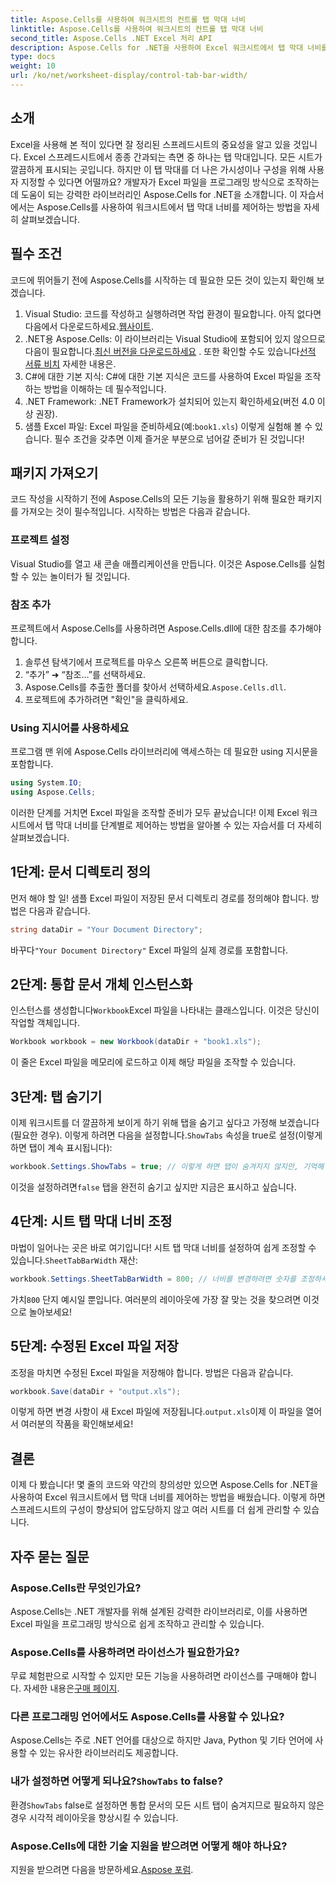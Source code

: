 ```yaml
---
title: Aspose.Cells를 사용하여 워크시트의 컨트롤 탭 막대 너비
linktitle: Aspose.Cells를 사용하여 워크시트의 컨트롤 탭 막대 너비
second_title: Aspose.Cells .NET Excel 처리 API
description: Aspose.Cells for .NET을 사용하여 Excel 워크시트에서 탭 막대 너비를 제어하는 방법을 알아보세요. 유용한 예제가 가득한 단계별 가이드입니다.
type: docs
weight: 10
url: /ko/net/worksheet-display/control-tab-bar-width/
---
```

## 소개
Excel을 사용해 본 적이 있다면 잘 정리된 스프레드시트의 중요성을 알고 있을 것입니다. Excel 스프레드시트에서 종종 간과되는 측면 중 하나는 탭 막대입니다. 모든 시트가 깔끔하게 표시되는 곳입니다. 하지만 이 탭 막대를 더 나은 가시성이나 구성을 위해 사용자 지정할 수 있다면 어떨까요? 개발자가 Excel 파일을 프로그래밍 방식으로 조작하는 데 도움이 되는 강력한 라이브러리인 Aspose.Cells for .NET을 소개합니다. 이 자습서에서는 Aspose.Cells를 사용하여 워크시트에서 탭 막대 너비를 제어하는 방법을 자세히 살펴보겠습니다. 
## 필수 조건
코드에 뛰어들기 전에 Aspose.Cells를 시작하는 데 필요한 모든 것이 있는지 확인해 보겠습니다.
1.  Visual Studio: 코드를 작성하고 실행하려면 작업 환경이 필요합니다. 아직 없다면 다음에서 다운로드하세요.[웹사이트](https://visualstudio.microsoft.com/).
2.  .NET용 Aspose.Cells: 이 라이브러리는 Visual Studio에 포함되어 있지 않으므로 다음이 필요합니다.[최신 버전을 다운로드하세요](https://releases.aspose.com/cells/net/) . 또한 확인할 수도 있습니다[선적 서류 비치](https://reference.aspose.com/cells/net/) 자세한 내용은.
3. C#에 대한 기본 지식: C#에 대한 기본 지식은 코드를 사용하여 Excel 파일을 조작하는 방법을 이해하는 데 필수적입니다.
4. .NET Framework: .NET Framework가 설치되어 있는지 확인하세요(버전 4.0 이상 권장).
5.  샘플 Excel 파일: Excel 파일을 준비하세요(예:`book1.xls`) 이렇게 실험해 볼 수 있습니다.
필수 조건을 갖추면 이제 즐거운 부분으로 넘어갈 준비가 된 것입니다!
## 패키지 가져오기
코드 작성을 시작하기 전에 Aspose.Cells의 모든 기능을 활용하기 위해 필요한 패키지를 가져오는 것이 필수적입니다. 시작하는 방법은 다음과 같습니다.
### 프로젝트 설정
Visual Studio를 열고 새 콘솔 애플리케이션을 만듭니다. 이것은 Aspose.Cells를 실험할 수 있는 놀이터가 될 것입니다.
### 참조 추가
프로젝트에서 Aspose.Cells를 사용하려면 Aspose.Cells.dll에 대한 참조를 추가해야 합니다.
1. 솔루션 탐색기에서 프로젝트를 마우스 오른쪽 버튼으로 클릭합니다.
2. “추가” ➜ “참조…”를 선택하세요.
3.  Aspose.Cells를 추출한 폴더를 찾아서 선택하세요.`Aspose.Cells.dll`.
4. 프로젝트에 추가하려면 "확인"을 클릭하세요.
### Using 지시어를 사용하세요
프로그램 맨 위에 Aspose.Cells 라이브러리에 액세스하는 데 필요한 using 지시문을 포함합니다.
```csharp
using System.IO;
using Aspose.Cells;
```
이러한 단계를 거치면 Excel 파일을 조작할 준비가 모두 끝났습니다!
이제 Excel 워크시트에서 탭 막대 너비를 단계별로 제어하는 방법을 알아볼 수 있는 자습서를 더 자세히 살펴보겠습니다.
## 1단계: 문서 디렉토리 정의
먼저 해야 할 일! 샘플 Excel 파일이 저장된 문서 디렉토리 경로를 정의해야 합니다. 방법은 다음과 같습니다.
```csharp
string dataDir = "Your Document Directory";
```
 바꾸다`"Your Document Directory"` Excel 파일의 실제 경로를 포함합니다.
## 2단계: 통합 문서 개체 인스턴스화
 인스턴스를 생성합니다`Workbook`Excel 파일을 나타내는 클래스입니다. 이것은 당신이 작업할 객체입니다.
```csharp
Workbook workbook = new Workbook(dataDir + "book1.xls");
```
이 줄은 Excel 파일을 메모리에 로드하고 이제 해당 파일을 조작할 수 있습니다.
## 3단계: 탭 숨기기
 이제 워크시트를 더 깔끔하게 보이게 하기 위해 탭을 숨기고 싶다고 가정해 보겠습니다(필요한 경우). 이렇게 하려면 다음을 설정합니다.`ShowTabs` 속성을 true로 설정(이렇게 하면 탭이 계속 표시됩니다):
```csharp
workbook.Settings.ShowTabs = true; // 이렇게 하면 탭이 숨겨지지 않지만, 기억해 두는 게 좋습니다!
```
 이것을 설정하려면`false` 탭을 완전히 숨기고 싶지만 지금은 표시하고 싶습니다.
## 4단계: 시트 탭 막대 너비 조정
 마법이 일어나는 곳은 바로 여기입니다! 시트 탭 막대 너비를 설정하여 쉽게 조정할 수 있습니다.`SheetTabBarWidth` 재산:
```csharp
workbook.Settings.SheetTabBarWidth = 800; // 너비를 변경하려면 숫자를 조정하세요
```
 가치`800` 단지 예시일 뿐입니다. 여러분의 레이아웃에 가장 잘 맞는 것을 찾으려면 이것으로 놀아보세요!
## 5단계: 수정된 Excel 파일 저장
조정을 마치면 수정된 Excel 파일을 저장해야 합니다. 방법은 다음과 같습니다.
```csharp
workbook.Save(dataDir + "output.xls");
```
 이렇게 하면 변경 사항이 새 Excel 파일에 저장됩니다.`output.xls`이제 이 파일을 열어서 여러분의 작품을 확인해보세요!
## 결론
이제 다 봤습니다! 몇 줄의 코드와 약간의 창의성만 있으면 Aspose.Cells for .NET을 사용하여 Excel 워크시트에서 탭 막대 너비를 제어하는 방법을 배웠습니다. 이렇게 하면 스프레드시트의 구성이 향상되어 압도당하지 않고 여러 시트를 더 쉽게 관리할 수 있습니다. 
## 자주 묻는 질문
### Aspose.Cells란 무엇인가요?
Aspose.Cells는 .NET 개발자를 위해 설계된 강력한 라이브러리로, 이를 사용하면 Excel 파일을 프로그래밍 방식으로 쉽게 조작하고 관리할 수 있습니다.
### Aspose.Cells를 사용하려면 라이선스가 필요한가요?
 무료 체험판으로 시작할 수 있지만 모든 기능을 사용하려면 라이선스를 구매해야 합니다. 자세한 내용은[구매 페이지](https://purchase.aspose.com/buy).
### 다른 프로그래밍 언어에서도 Aspose.Cells를 사용할 수 있나요?
Aspose.Cells는 주로 .NET 언어를 대상으로 하지만 Java, Python 및 기타 언어에 사용할 수 있는 유사한 라이브러리도 제공합니다.
###  내가 설정하면 어떻게 되나요?`ShowTabs` to false?
 환경`ShowTabs` false로 설정하면 통합 문서의 모든 시트 탭이 숨겨지므로 필요하지 않은 경우 시각적 레이아웃을 향상시킬 수 있습니다.
### Aspose.Cells에 대한 기술 지원을 받으려면 어떻게 해야 하나요?
지원을 받으려면 다음을 방문하세요.[Aspose 포럼](https://forum.aspose.com/c/cells/9).
